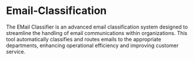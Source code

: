# Email-Classification
The EMail Classifier is an advanced email classification system designed to streamline the handling of email communications within organizations. This tool automatically classifies and routes emails to the appropriate departments, enhancing operational efficiency and improving customer service.
